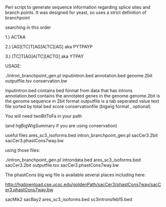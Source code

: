 
Perl script to generate sequence information regarding splice sites and branch points.
It was designed for yeast, so uses a strict definition of branchpoint

searching in this order

1.) ACTAA

2.) [AG][TC]T[AG]A[TC][AG]
aka PYTPAYP

3.) [TC]T[AG]A[TC][ACTG]
aka YTPAY


USAGE:

./intron_branchpoint_gen.pl inputintron.bed annotation.bed genome.2bit outputfile.tsv conservation.bw

inputintron.bed contains bed format from data that has introns
annotation.bed contains the annotated genes in the genome
genome.2bit is the genome sequence in 2bit format
outputfile is a tab seperated value text file sorted by total bed score
conservationfile (bigwig format , optional)

You will need twoBitToFa in your path

(and hgBigWigSummary if you are using conservation)

useful files
ares_sc3_isoforms.bed
intron_branchpoint_gen.pl
sacCer3.2bit
sacCer3.phastCons7way.bw

using those files:
 
 ./intron_branchpoint_gen.pl introndata.bed ares_sc3_isoforms.bed sacCer3.2bit outputfile.tsv sacCer3.phastCons7way.bw

The phastCons big wig file is available several places including here:

http://hgdownload.cse.ucsc.edu/goldenPath/sacCer3/phastCons7way/sacCer3.phastCons7way.bw


 sacMik2
 sacBay2
 ares_sc3_isoforms.bed
 sc3intronsfeb15.bed


